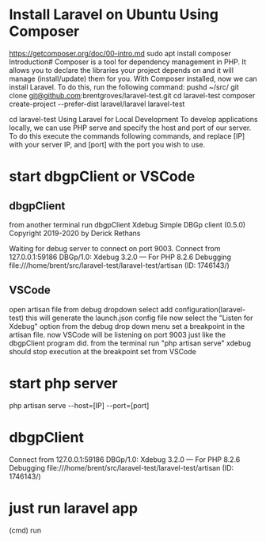 # Install Laravel on Ubuntu Using Composer

https://getcomposer.org/doc/00-intro.md
sudo apt install composer
Introduction#
Composer is a tool for dependency management in PHP. It allows you to declare the libraries your project depends on and it will manage (install/update) them for you.
With Composer installed, now we can install Laravel. To do this, run the following command:
pushd ~/src/
git clone git@github.com:brentgroves/laravel-test.git
cd laravel-test
composer create-project --prefer-dist laravel/laravel laravel-test


cd laravel-test
Using Laravel for Local Development
To develop applications locally, we can use PHP serve and specify the host and port of our server. To do this execute the commands following commands, and replace [IP] with your server IP, and [port] with the port you wish to use.

# start dbgpClient or VSCode
## dbgpClient
from another terminal run dbgpClient
Xdebug Simple DBGp client (0.5.0)
Copyright 2019-2020 by Derick Rethans

Waiting for debug server to connect on port 9003.
Connect from 127.0.0.1:59186
DBGp/1.0: Xdebug 3.2.0 — For PHP 8.2.6
Debugging file:///home/brent/src/laravel-test/laravel-test/artisan (ID: 1746143/)
## VSCode
open artisan file 
from debug dropdown select add configuration(laravel-test) 
this will generate the launch.json config file
now select the "Listen for Xdebug" option from the debug drop down menu
set a breakpoint in the artisan file.
now VSCode will be listening on port 9003 just like the dbgpClient program did.
from the terminal run "php artisan serve"
xdebug should stop execution at the breakpoint set from VSCode

# start php server
php artisan serve --host=[IP] --port=[port]

# dbgpClient
Connect from 127.0.0.1:59186
DBGp/1.0: Xdebug 3.2.0 — For PHP 8.2.6
Debugging file:///home/brent/src/laravel-test/laravel-test/artisan (ID: 1746143/)
# just run laravel app
(cmd) run

